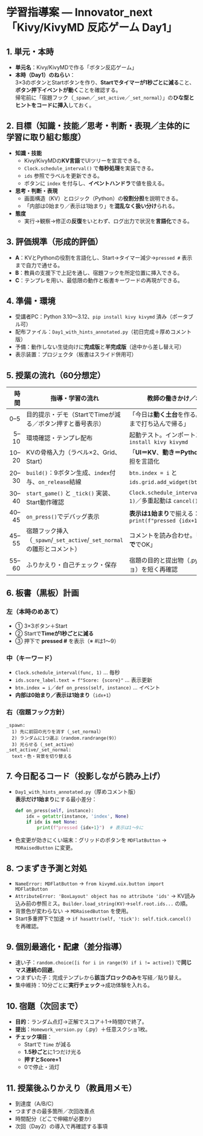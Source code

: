 # 学習指導案 — Innovator_next「Kivy/KivyMD 反応ゲーム Day1」

## 1. 単元・本時
- **単元名**：Kivy/KivyMDで作る「ボタン反応ゲーム」
- **本時（Day1）のねらい**：  
  3×3のボタンとStartボタンを作り、**Startでタイマーが1秒ごとに減る**こと、**ボタン押下イベントが動く**ことを確認する。  
  帰宅前に「宿題フック（`_spawn`／`_set_active`／`_set_normal`）」の**ひな型とヒントをコードに挿入**しておく。

## 2. 目標（知識・技能／思考・判断・表現／主体的に学習に取り組む態度）
- **知識・技能**
  - Kivy/KivyMDの**KV言語**でUIツリーを宣言できる。
  - `Clock.schedule_interval()` で**毎秒処理**を実装できる。
  - `ids` 参照でラベルを更新できる。
  - ボタンに `index` を付与し、**イベントハンドラ**で値を扱える。
- **思考・判断・表現**
  - 画面構造（KV）とロジック（Python）の**役割分担**を説明できる。
  - 「内部は0始まり／表示は1始まり」を**混乱なく扱い分け**られる。
- **態度**
  - 実行→観察→修正の**反復**をいとわず、ログ出力で状況を**言語化**できる。

## 3. 評価規準（形成的評価）
- **A**：KVとPythonの役割を言語化し、Start→タイマー減少→`pressed #` 表示まで自力で通せる。  
- **B**：教員の支援下で上記を通し、宿題フックを所定位置に挿入できる。  
- **C**：テンプレを用い、最低限の動作と板書キーワードの再現ができる。

## 4. 準備・環境
- 受講者PC：Python 3.10〜3.12、`pip install kivy kivymd` 済み（ポータブル可）
- 配布ファイル：`Day1_with_hints_annotated.py`（初日完成＋厚めコメント版）
- 予備：動作しない生徒向けに**完成版**と**半完成版**（途中から差し替え可）
- 表示装置：プロジェクタ（板書はスライド併用可）

## 5. 授業の流れ（60分想定）

| 時間 | 指導・学習の流れ | 教師の働きかけ／ポイント |
|---:|---|---|
| 0–5 | 目的提示・デモ（StartでTimeが減る／ボタン押すと番号表示） | 「今日は**動く土台**を作る。宿題の入口まで打ち込んで帰る」 |
| 5–10 | 環境確認・テンプレ配布 | 起動テスト。インポートエラーは `pip install kivy kivymd` |
| 10–20 | KVの骨格入力（ラベル×2、Grid、Start） | 「**UI＝KV**、**動き＝Python**」の役割分担を言語化 |
| 20–30 | `build()`：9ボタン生成、`index`付与、`on_release`結線 | `btn.index = i` と `ids.grid.add_widget(btn)` を確認 |
| 30–40 | `start_game()` と `_tick()` 実装、Start動作確認 | `Clock.schedule_interval(self._tick, 1)`／多重起動は `cancel()` |
| 40–45 | `on_press()`でデバッグ表示 | **表示は1始まり**で揃える：`print(f"pressed {idx+1}")` |
| 45–55 | 宿題フック挿入（`_spawn`/`_set_active`/`_set_normal` の雛形とコメント） | コメントを読み合わせ。「今日は**ここまで**でOK」 |
| 55–60 | ふりかえり・自己チェック・保存 | 宿題の目的と提出物（.py＋任意スクショ）を短く再確認 |

## 6. 板書（黒板）計画
### 左（本時のめあて）
- ① 3×3ボタン＋Start  
- ② Startで**Timeが1秒ごとに減る**  
- ③ 押下で **pressed #** を表示（※ #は1〜9）

### 中（キーワード）
- `Clock.schedule_interval(func, 1)` … 毎秒  
- `ids.score_label.text = f"Score: {score}"` … 表示更新  
- `btn.index = i`／`def on_press(self, instance)` … イベント  
- **内部は0始まり／表示は1始まり**（`idx+1`）

### 右（宿題フック方針）
```text
_spawn:
  1) 先に前回の光りを消す（_set_normal）
  2) ランダムに1つ選ぶ（random.randrange(9)）
  3) 光らせる（_set_active）
_set_active/_set_normal:
  text・色・背景を切り替える
```

## 7. 今日配るコード（投影しながら読み上げ）
- `Day1_with_hints_annotated.py`（厚めコメント版）  
  **表示だけ1始まり**にする最小差分：
  ```python
  def on_press(self, instance):
      idx = getattr(instance, 'index', None)
      if idx is not None:
          print(f"pressed {idx+1}")  # 表示は1〜9に
  ```
- 色変更が効きにくい端末：グリッドのボタンを `MDFlatButton` → `MDRaisedButton` に変更。

## 8. つまずき予測と対処
- `NameError: MDFlatButton` → `from kivymd.uix.button import MDFlatButton`
- `AttributeError: 'BoxLayout' object has no attribute 'ids'` → KV読み込み前の参照ミス。`Builder.load_string(KV)`→`self.root.ids...` の順。
- 背景色が変わらない → `MDRaisedButton` を使用。
- Start多重押下で加速 → `if hasattr(self, 'tick'): self.tick.cancel()` を再確認。

## 9. 個別最適化・配慮（差分指導）
- 速い子：`random.choice([i for i in range(9) if i != active])` で**同じマス連続の回避**。  
- つまずいた子：完成テンプレから**該当ブロックのみ**を写経／貼り替え。  
- 集中維持：10分ごとに**実行チェック**→成功体験を入れる。

## 10. 宿題（次回まで）
- **目的**：ランダム点灯→正解でスコア＋1→時間0で終了。  
- **提出**：`Homework_version.py`（.py）＋任意スクショ1枚。  
- **チェック項目**：  
  - Startで `Time` が減る  
  - **1.5秒ごと**に1つだけ光る  
  - **押すとScore+1**  
  - 0で停止・消灯

## 11. 授業後ふりかえり（教員用メモ）
- 到達度（A/B/C）  
- つまずきの最多箇所／次回改善点  
- 時間配分（どこで伸縮が必要か）  
- 次回（Day2）の導入で再確認する事項
